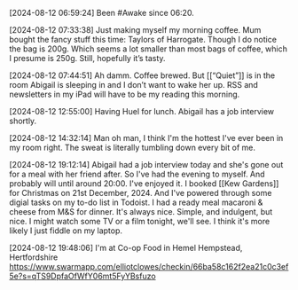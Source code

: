 [2024-08-12 06:59:24] Been #Awake since 06:20.

[2024-08-12 07:33:38] Just making myself my morning coffee.
Mum bought the fancy stuff this time: Taylors of Harrogate. Though I do notice the bag is 200g. Which seems a lot smaller than most bags of coffee, which I presume is 250g. Still, hopefully it’s tasty.

[2024-08-12 07:44:51] Ah damm.
Coffee brewed. But [[“Quiet”]] is in the room Abigail is sleeping in and I don’t want to wake her up. RSS and newsletters in my iPad will have to be my reading this morning.

[2024-08-12 12:55:00] Having Huel for lunch.
Abigail has a job interview shortly.

[2024-08-12 14:32:14] Man oh man, I think I'm the hottest I've ever been in my room right.
The sweat is literally tumbling down every bit of me.

[2024-08-12 19:12:14] Abigail had a job interview today and she's gone out for a meal with her friend after.
So I've had the evening to myself. And probably will until around 20:00. I've enjoyed it. I booked [[Kew Gardens]] for Christmas on 21st December, 2024. And I've powered through some digial tasks on my to-do list in Todoist. I had a ready meal macaroni & cheese from M&S for dinner. It's always nice. Simple, and indulgent, but nice. I might watch some TV or a film tonight, we'll see. I think it's more likely I just fiddle on my laptop.

[2024-08-12 19:48:06] I'm at Co-op Food in Hemel Hempstead, Hertfordshire https://www.swarmapp.com/elliotclowes/checkin/66ba58c162f2ea21c0c3ef5e?s=qTS9DpfaOfWfY06mt5FyYBsfuzo
